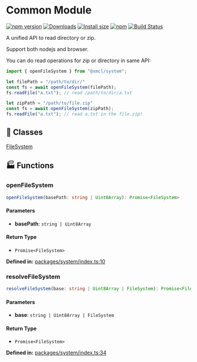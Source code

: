 # Common Module

[![npm version](https://img.shields.io/npm/v/@xmcl/system.svg)](https://www.npmjs.com/package/@xmcl/system)
[![Downloads](https://img.shields.io/npm/dm/@xmcl/system.svg)](https://npmjs.com/@xmcl/system)
[![Install size](https://packagephobia.now.sh/badge?p=@xmcl/system)](https://packagephobia.now.sh/result?p=@xmcl/system)
[![npm](https://img.shields.io/npm/l/@xmcl/minecraft-launcher-core.svg)](https://github.com/voxelum/minecraft-launcher-core-node/blob/master/LICENSE)
[![Build Status](https://github.com/voxelum/minecraft-launcher-core-node/workflows/Build/badge.svg)](https://github.com/Voxelum/minecraft-launcher-core-node/actions?query=workflow%3ABuild)

A unified API to read directory or zip.

Support both nodejs and browser.

You can do read operations for zip or directory in same API:

```ts
import { openFileSystem } from "@xmcl/system";

let filePath = "/path/to/dir/"
const fs = await openFileSystem(filePath);
fs.readFile("a.txt"); // read /path/to/dir/a.txt

let zipPath = "/path/to/file.zip"
const fs = await openFileSystem(zipPath);
fs.readFile("a.txt"); // read a.txt in the file.zip!
```



## 🧾 Classes

<div class="definition-grid class"><a href="system/FileSystem">FileSystem</a></div>

## 🏭 Functions

### openFileSystem

```ts
openFileSystem(basePath: string | Uint8Array): Promise<FileSystem>
```
#### Parameters

- **basePath**: `string | Uint8Array`
#### Return Type

- `Promise<FileSystem>`

<p style="font-size: 14px; color: var(--vp-c-text-2)">
<strong>Defined in:</strong> <a href="https://github.com/voxelum/minecraft-launcher-core-node/blob/master/packages/system/index.ts#L10" target="_blank" rel="noreferrer">packages/system/index.ts:10</a>
</p>


### resolveFileSystem

```ts
resolveFileSystem(base: string | Uint8Array | FileSystem): Promise<FileSystem>
```
#### Parameters

- **base**: `string | Uint8Array | FileSystem`
#### Return Type

- `Promise<FileSystem>`

<p style="font-size: 14px; color: var(--vp-c-text-2)">
<strong>Defined in:</strong> <a href="https://github.com/voxelum/minecraft-launcher-core-node/blob/master/packages/system/index.ts#L34" target="_blank" rel="noreferrer">packages/system/index.ts:34</a>
</p>



